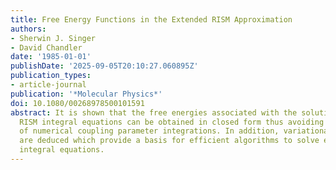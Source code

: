 ```yaml
---
title: Free Energy Functions in the Extended RISM Approximation
authors:
- Sherwin J. Singer
- David Chandler
date: '1985-01-01'
publishDate: '2025-09-05T20:10:27.060895Z'
publication_types:
- article-journal
publication: '*Molecular Physics*'
doi: 10.1080/00268978500101591
abstract: It is shown that the free energies associated with the solutions of extended
  RISM integral equations can be obtained in closed form thus avoiding the necessity
  of numerical coupling parameter integrations. In addition, variational principles
  are deduced which provide a basis for efficient algorithms to solve extended RISM
  integral equations.
---
```

